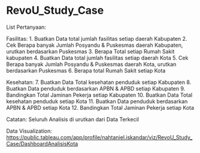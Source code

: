 # RevoU_Study_Case
    
List Pertanyaan:

Fasilitas:
    1. Buatkan Data total jumlah fasilitas setiap daerah Kabupaten
    2. Cek Berapa banyak Jumlah Posyandu & Puskesmas daerah Kabupaten, urutkan berdasarkan Puskesmas
    3. Berapa Total setiap Rumah Sakit kabupaten
    4. Buatkan Data total jumlah fasilitas setiap daerah Kota
    5. Cek Berapa banyak Jumlah Posyandu & Puskesmas daerah Kota, urutkan berdasarkan Puskesmas
    6. Berapa total Rumah Sakit setiap Kota

Kesehatan:
    7. Buatkan Data Total kesehatan penduduk setiap Kabupaten
    8. Buatkan Data penduduk berdasarkan APBN & APBD setiap Kabupaten
    9. Bandingkan Total Jaminan Pekerja setiap Kabupaten
    10. Buatkan Data Total kesehatan penduduk setiap Kota
    11. Buatkan Data penduduk berdasarkan APBN & APBD setiap Kota
    12. Bandingkan Total Jaminan Pekerja setiap Kota
    
Catatan:
Seluruh Analisis di urutkan dari Data Terkecil

Data Visualization:
https://public.tableau.com/app/profile/nahtaniel.iskandar/viz/RevoU_Study_Case/DashboardAnalisisKota
